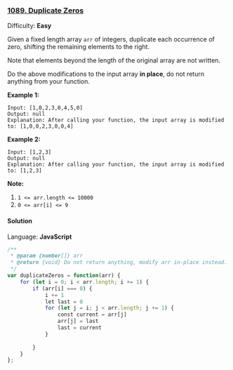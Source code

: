 ### [1089\. Duplicate Zeros](https://leetcode.com/problems/duplicate-zeros/)

Difficulty: **Easy**


Given a fixed length array `arr` of integers, duplicate each occurrence of zero, shifting the remaining elements to the right.

Note that elements beyond the length of the original array are not written.

Do the above modifications to the input array **in place**, do not return anything from your function.

**Example 1:**

```
Input: [1,0,2,3,0,4,5,0]
Output: null
Explanation: After calling your function, the input array is modified to: [1,0,0,2,3,0,0,4]
```

**Example 2:**

```
Input: [1,2,3]
Output: null
Explanation: After calling your function, the input array is modified to: [1,2,3]
```

**Note:**

1.  `1 <= arr.length <= 10000`
2.  `0 <= arr[i] <= 9`


#### Solution

Language: **JavaScript**

```javascript
/**
 * @param {number[]} arr
 * @return {void} Do not return anything, modify arr in-place instead.
 */
var duplicateZeros = function(arr) {
    for (let i = 0; i < arr.length; i += 1) {
        if (arr[i] === 0) {
            i += 1
            let last = 0
            for (let j = i; j < arr.length; j += 1) {
                const current = arr[j]
                arr[j] = last
                last = current
            }
            
        }
    }
};
```
